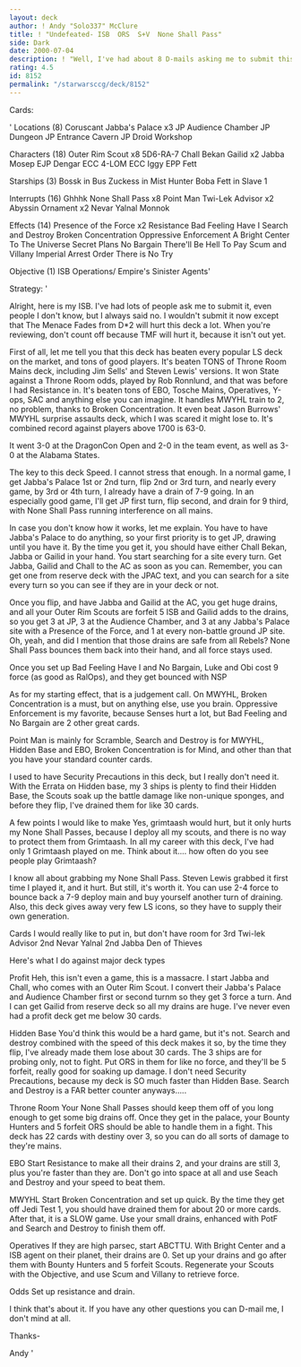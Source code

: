 ```yaml
---
layout: deck
author: ! Andy "Solo337" McClure
title: ! "Undefeated- ISB  ORS  S+V  None Shall Pass"
side: Dark
date: 2000-07-04
description: ! "Well, I've had about 8 D-mails asking me to submit this deck. Thanks mainly to this deck, I am Alabama State champion, and I placed 3rd in the Open, and 1st in the team event at Dragon."
rating: 4.5
id: 8152
permalink: "/starwarsccg/deck/8152"
---
```

Cards: 

'
Locations (8)
Coruscant
Jabba's Palace x3
JP Audience Chamber
JP Dungeon
JP Entrance Cavern
JP Droid Workshop

Characters (18)
Outer Rim Scout x8
5D6-RA-7
Chall Bekan
Gailid x2
Jabba
Mosep
EJP Dengar
ECC 4-LOM
ECC Iggy
EPP Fett

Starships (3)
Bossk in Bus
Zuckess in Mist Hunter
Boba Fett in Slave 1

Interrupts (16)
Ghhhk
None Shall Pass x8
Point Man
Twi-Lek Advisor x2
Abyssin Ornament x2
Nevar Yalnal
Monnok

Effects (14)
Presence of the Force x2
Resistance
Bad Feeling Have I
Search and Destroy
Broken Concentration
Oppressive Enforcement
A Bright Center To The Universe
Secret Plans
No Bargain
There'll Be Hell To Pay
Scum and Villany
Imperial Arrest Order
There is No Try

Objective (1)
ISB Operations/ Empire's Sinister Agents'

Strategy: '


Alright, here is my ISB. I've had lots of people ask me to submit it, even people I don't know, but I always said no. I wouldn't submit it now except that The Menace Fades from D*2 will hurt this deck a lot. When you're reviewing, don't count off because TMF will hurt it, because it isn't out yet.

First of all, let me tell you that this deck has beaten every popular LS deck on the market, and tons of good players. It's beaten TONS of Throne Room Mains deck, including Jim Sells' and Steven Lewis' versions. It won State against a Throne Room odds, played by Rob Ronnlund, and that was before I had Resistance in. It's beaten tons of EBO, Tosche Mains, Operatives, Y-ops, SAC and anything else you can imagine. It handles MWYHL train to 2, no problem, thanks to Broken Concentration. It even beat Jason Burrows' MWYHL surprise assaults deck, which I was scared it might lose to. It's combined record against players above 1700 is 63-0.

It went 3-0 at the DragonCon Open and 2-0 in the team event, as well as 3-0 at the Alabama States.

The key to this deck Speed. I cannot stress that enough. In a normal game, I get Jabba's Palace 1st or 2nd turn, flip 2nd or 3rd turn, and nearly every game, by 3rd or 4th turn, I already have a drain of 7-9 going. In an especially good game, I'll get JP first turn, flip second, and drain for 9 third, with None Shall Pass running interference on all mains.

In case you don't know how it works, let me explain. You have to have Jabba's Palace to do anything, so your first priority is to get JP, drawing until you have it. By the time you get it, you should have either Chall Bekan, Jabba or Gailid in your hand. You start searching for a site every turn. Get Jabba, Gailid and Chall to the AC as soon as you can. Remember, you can get one from reserve deck with the JPAC text, and you can search for a site every turn so you can see if they are in your deck or not.

Once you flip, and have Jabba and Gailid at the AC, you get huge drains, and all your Outer Rim Scouts are forfeit 5 ISB and Gailid adds to the drains, so you get 3 at JP, 3 at the Audience Chamber, and 3 at any Jabba's Palace site with a Presence of the Force, and 1 at every non-battle ground JP site. Oh, yeah, and did I mention that those drains are safe from all Rebels? None Shall Pass bounces them back into their hand, and all force stays used.

Once you set up Bad Feeling Have I and No Bargain, Luke and Obi cost 9 force (as good as RalOps), and they get bounced with NSP

As for my starting effect, that is a judgement call. On MWYHL, Broken Concentration is a must, but on anything else, use you brain. Oppressive Enforcement is my favorite, because Senses hurt a lot, but Bad Feeling and No Bargain are 2 other great cards.

Point Man is mainly for Scramble, Search and Destroy is for MWYHL, Hidden Base and EBO, Broken Concentration is for Mind, and other than that you have your standard counter cards.

I used to have Security Precautions in this deck, but I really don't need it. With the Errata on Hidden base, my 3 ships is plenty to find their Hidden Base, the Scouts soak up the battle damage like non-unique sponges, and before they flip, I've drained them for like 30 cards.

A few points I would like to make
Yes, grimtaash would hurt, but it only hurts my None Shall Passes, because I deploy all my scouts, and there is no way to protect them from Grimtaash. In all my career with this deck, I've had only 1 Grimtaash played on me. Think about it.... how often do you see people play Grimtaash?

I know all about grabbing my None Shall Pass. Steven Lewis grabbed it first time I played it, and it hurt. But still, it's worth it. You can use 2-4 force to bounce back a 7-9 deploy main and buy yourself another turn of draining. Also, this deck gives away very few LS icons, so they have to supply their own generation.

Cards I would really like to put in, but don't have room for
3rd Twi-lek Advisor
2nd Nevar Yalnal
2nd Jabba
Den of Thieves

Here's what I do against major deck types

Profit
Heh, this isn't even a game, this is a massacre. I start Jabba and Chall, who comes with an Outer Rim Scout. I convert their Jabba's Palace and Audience Chamber first or second turnm so they get 3 force a turn. And I can get Gailid from reserve deck so all my drains are huge. I've never even had a profit deck get me below 30 cards.

Hidden Base
You'd think this would be a hard game, but it's not. Search and destroy combined with the speed of this deck makes it so, by the time they flip, I've already made them lose about 30 cards. The 3 ships are for probing only, not to fight. Put ORS in them for like no force, and they'll be 5 forfeit, really good for soaking up damage. I don't need Security Precautions, because my deck is SO much faster than Hidden Base. Search and Destroy is a FAR better counter anyways.....

Throne Room
Your None Shall Passes should keep them off of you long enough to get some big drains off. Once they get in the palace, your Bounty Hunters and 5 forfeit ORS should be able to handle them in a fight. This deck has 22 cards with destiny over 3, so you can do all sorts of damage to they're mains.

EBO
Start Resistance to make all their drains 2, and your drains are still 3, plus you're faster than they are. Don't go into space at all and use Seach and Destroy and your speed to beat them.

MWYHL
Start Broken Concentration and set up quick. By the time they get off Jedi Test 1, you should have drained them for about 20 or more cards. After that, it is a SLOW game. Use your small drains, enhanced with PotF and Search and Destroy to finish them off.

Operatives
If they are high parsec, start ABCTTU. With Bright Center and a ISB agent on their planet, their drains are 0. Set up your drains and go after them with Bounty Hunters and 5 forfeit Scouts. Regenerate your Scouts with the Objective, and use Scum and Villany to retrieve force.

Odds
Set up resistance and drain.

I think that's about it. If you have any other questions you can D-mail me, I don't mind at all.

Thanks-

Andy
'
